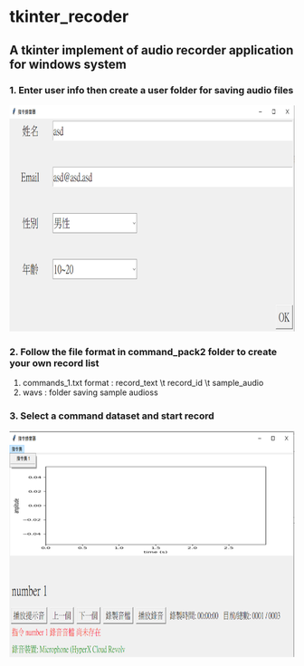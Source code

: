 # tkinter_recoder

## A tkinter implement of audio recorder application for windows system

### 1. Enter user info then create a user folder for saving audio files
<p align="center">
<img src="README/user_info.png" height="400">
</p>

### 2. Follow the file format in command_pack2 folder to create your own record list
1. commands_1.txt format : record_text \t record_id \t sample_audio
2. wavs : folder saving sample audioss



### 3. Select a command dataset and start record
<p align="center">
<img src="README/recoder.png" height="400">
</p>


